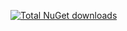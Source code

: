 [![Total NuGet downloads](https://img.shields.io/endpoint?url=https%3A%2F%2Funtitled-rhbtmdb3344j.runkit.sh%2F)](https://www.nuget.org/profiles/gowon)

<!--
**gowon/gowon** is a ✨ _special_ ✨ repository because its `README.md` (this file) appears on your GitHub profile.

Here are some ideas to get you started:

- 🔭 I’m currently working on ...
- 🌱 I’m currently learning ...
- 👯 I’m looking to collaborate on ...
- 🤔 I’m looking for help with ...
- 💬 Ask me about ...
- 📫 How to reach me: ...
- 😄 Pronouns: ...
- ⚡ Fun fact: ...
### Hi there 👋 
-->
